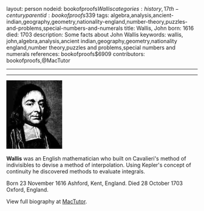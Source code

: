 layout: person
nodeid: bookofproofs$Wallis
categories: history,17th-century
parentid: bookofproofs$339
tags: algebra,analysis,ancient-indian,geography,geometry,nationality-england,number-theory,puzzles-and-problems,special-numbers-and-numerals
title: Wallis, John
born: 1616
died: 1703
description: Some facts about John Wallis
keywords: wallis, john,algebra,analysis,ancient indian,geography,geometry,nationality england,number theory,puzzles and problems,special numbers and numerals
references: bookofproofs$6909
contributors: bookofproofs,@MacTutor

---


---

![Wallis.jpg](https://github.com/bookofproofs/bookofproofs.github.io/blob/main/_sources/_assets/images/portraits/Wallis.jpg?raw=true)

**Wallis** was an English mathematician who built on Cavalieri's method of indivisibles to devise a method of interpolation. Using Kepler's concept of continuity he discovered methods to evaluate integrals.

Born 23 November 1616 Ashford, Kent, England. Died 28 October 1703 Oxford, England.


View full biography at [MacTutor](https://mathshistory.st-andrews.ac.uk/Biographies/Wallis/).